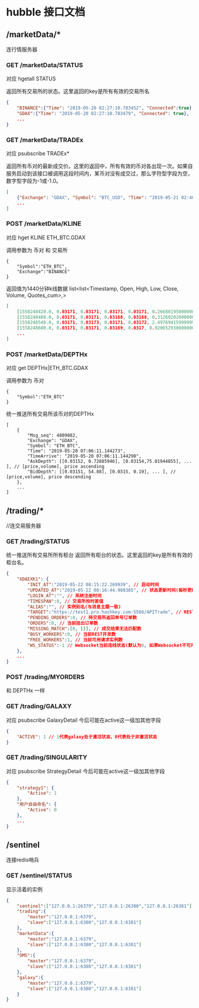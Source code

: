 # hubble 接口文档

## /marketData/*
连行情服务器

### GET /marketData/STATUS
对应 hgetall STATUS

返回所有交易所的状态。这里返回的key是所有有效的交易所名
```json
{
 	"BINANCE":{"Time": "2019-05-20 02:27:10.783452", "Connected":true},
 	"GDAX":{"Time": "2019-05-20 02:27:10.783479", "Connected": true},
 	...
}
```

### GET /marketData/TRADEx
对应 psubscribe TRADEx\*

返回所有币对的最新成交价。这里的返回中，所有有效的币对各出现一次。如果自服务启动到该接口被调用这段时间内，某币对没有成交过，那么字符型字段为空，数字型字段为-1或-1.0。
```json
[
	{"Exchange": "GDAX", "Symbol": "BTC_USD", "Time": "2019-05-21 02:40:41.417000", "TimeArrive": "2019-05-21 02:40:41.542170", "Direction": "Buy", "LastPx": 7905.1, "Qty": 0.00351662},
	...
]
```

### POST /marketData/KLINE
对应 hget KLINE ETH_BTC.GDAX

调用参数为 币对 和 交易所
```
{
	"Symbol":"ETH_BTC",
	"Exchange":"BINANCE"
}
```

返回值为1440分钟k线数据
list<list<Timestamp, Open, High, Low, Close, Volume, Quotes_cum>,>
```json
[
	[1558248420.0, 0.03171, 0.03171, 0.03171, 0.03171, 0.26688195000000003, 2.0], 
	[1558248480.0, 0.03171, 0.03171, 0.03168, 0.03168, 0.31260202000000004, 12.0], 
	[1558248540.0, 0.03171, 0.03173, 0.03171, 0.03172, 2.4976941599999996, 4.0], 
	[1558248600.0, 0.03171, 0.03171, 0.03169, 0.0317, 0.9206529300000001, 5.0],
	... 
]
```

### POST /marketData/DEPTHx
对应 get DEPTHx|ETH_BTC.GDAX

调用参数为 币对
```
{
	"Symbol":"ETH_BTC"
}
```

统一推送所有交易所该币对的DEPTHx
```
[
	{
        "Msg_seq": 4809082, 
        "Exchange": "GDAX",
        "Symbol": "ETH_BTC",
        "Time": "2019-05-20 07:06:11.144273", 
        "TimeArrive": "2019-05-20 07:06:11.144290", 
    	"AskDepth": [[0.03152, 0.72885946], [0.03154,75.01944855], ... ], // [price,volume], price ascending
    	"BidDepth": [[0.03151, 54.88], [0.0315, 0.19], ... ], // [price,volume], price descending
    },
    ...	
]
```

## /trading/*
//连交易服务器
### GET /trading/STATUS
统一推送所有交易所所有柜台
返回所有柜台的状态。这里返回的key是所有有效的柜台名。
```json
{
	"XDAEXK1": {
		"INIT_AT":"2019-05-22 08:15:22.269939", // 启动时间
		"UPDATED_AT":"2019-05-22 08:16:44.988385", // 状态更新时间(每秒更新一次)
		"LOGIN_AT":"", // 系统注册时间
		"TIMESPAN":0, // 交易所校时差值
		"ALIAS":"", // 实例别名(与消息主题一致)
		"TARGET":"https://test1.pro.hashkey.com:5566/APITrade", // REST接口目标地址
		"PENDING_ORDERS":0, // 待交易所返回单号订单数
		"ORDERS":0, // 当前挂出订单数
		"MISSING_MATCH":[0, []], // 成交结果无法匹配数
		"BUSY_WORKERS":0, // 当前REST并发数
		"FREE_WORKERS":1, // 当前可用请求实例数
		"WS_STATUS":-1 // Websocket当前连线状态(默认为0, 如果Websocket不可用)
	},
	...
}
```
### POST /trading/MYORDERS
和 DEPTHx 一样

### GET /trading/GALAXY
对应 psubscribe GalaxyDetail
今后可能在active这一级加其他字段

```json
{
	"ACTIVE": 1 // 1代表galaxy处于激活状态，0代表处于非激活状态
}
```

### GET /trading/SINGULARITY
对应 psubscribe StrategyDetail
今后可能在active这一级加其他字段

```json
{
	"strategy1": {
		"Active": 1
	},
	"用户自由命名": {
		"Active": 0
	},
	...
}
```

## /sentinel
连接redis哨兵
### GET /sentinel/STATUS
显示活着的实例
```json
{
	"sentinel":["127.0.0.1:26379","127.0.0.1:26380","127.0.0.1:26381"],
	"trading":{
		"master":"127.0.0.1:6379",
		"slave":["127.0.0.1:6380","127.0.0.1:6381"]
	},
	"marketData":{
		"master":"127.0.0.1:6379",
		"slave":["127.0.0.1:6380","127.0.0.1:6381"]
	},
	"OMS":{
		"master":"127.0.0.1:6379",
		"slave":["127.0.0.1:6380","127.0.0.1:6381"]
	},
	"galaxy":{
		"master":"127.0.0.1:6379",
		"slave":["127.0.0.1:6380","127.0.0.1:6381"]
	}
}
```